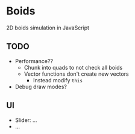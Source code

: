 # Boids

2D boids simulation in JavaScript 


## TODO

- Performance??
	- Chunk into quads to not check all boids
    - Vector functions don't create new vectors
        - Instead modify `this`
- Debug draw modes?

## UI

- Slider: ...
- ...